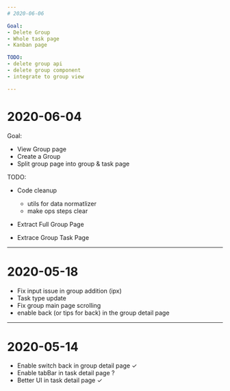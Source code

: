 ```yaml
---
# 2020-06-06

Goal:
- Delete Group
- Whole task page
- Kanban page

TODO:
- delete group api
- delete group component
- integrate to group view

---
```

# 2020-06-04

Goal:
- View Group page
- Create a Group
- Split group page into group & task page

TODO:
- Code cleanup
  - utils for data normatlizer
  - make ops steps clear

- Extract Full Group Page
- Extrace Group Task Page

---
# 2020-05-18

- Fix input issue in group addition (ipx)
- Task type update
- Fix group main page scrolling
- enable back (or tips for back) in the group detail page
---

# 2020-05-14

- Enable switch back in group detail page ✓
- Enable tabBar in task detail page ?
- Better UI in task detail page ✓
